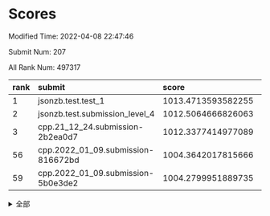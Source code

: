 # Scores

Modified Time: 2022-04-08 22:47:46

Submit Num: 207

All Rank Num: 497317

| rank |               submit               |       score        |       sigma        | pk_num |
| :--- | :--------------------------------- | :----------------- | :----------------- | :----- |
| 1    | jsonzb.test.test_1                 | 1013.4713593582255 | 0.8627556963537546 | 9606   |
| 2    | jsonzb.test.submission_level_4     | 1012.5064666826063 | 0.7963241075062724 | 9613   |
| 3    | cpp.21_12_24.submission-2b2ea0d7   | 1012.3377414977089 | 0.8034970568107561 | 9611   |
| 56   | cpp.2022_01_09.submission-816672bd | 1004.3642017815666 | 0.711409644990704  | 9607   |
| 59   | cpp.2022_01_09.submission-5b0e3de2 | 1004.2799951889735 | 0.7186765527023741 | 9611   |


<details>
<summary>全部</summary>

| rank |                 submit                 |       score        |       sigma        | pk_num |
| :--- | :------------------------------------- | :----------------- | :----------------- | :----- |
| 1    | jsonzb.test.test_1                     | 1013.4713593582255 | 0.8627556963537546 | 9606   |
| 2    | jsonzb.test.submission_level_4         | 1012.5064666826063 | 0.7963241075062724 | 9613   |
| 3    | cpp.21_12_24.submission-2b2ea0d7       | 1012.3377414977089 | 0.8034970568107561 | 9611   |
| 4    | gobigger.level_3.submission_level_3_27 | 1011.4405656498644 | 0.754567162507436  | 9613   |
| 5    | gobigger.level_3.submission_level_3_46 | 1011.4190079738617 | 0.7905696517240467 | 9608   |
| 6    | gobigger.level_3.submission_level_3_3  | 1011.2849534633242 | 0.7581803958142412 | 9609   |
| 7    | gobigger.level_3.submission_level_3_36 | 1011.1376036647026 | 0.7730239506039206 | 9607   |
| 8    | gobigger.level_3.submission_level_3_47 | 1010.9880339692979 | 0.7910166359935574 | 9609   |
| 9    | gobigger.level_3.submission_level_3_30 | 1010.9172543712807 | 0.7599609826720732 | 9607   |
| 10   | gobigger.level_3.submission_level_3_2  | 1010.5814033196233 | 0.7773491306360162 | 9611   |
| 11   | gobigger.level_3.submission_level_3_45 | 1010.4837505762742 | 0.761810107259913  | 9609   |
| 12   | gobigger.level_3.submission_level_3_28 | 1010.4744089213538 | 0.7611641980618663 | 9609   |
| 13   | gobigger.level_3.submission_level_3_42 | 1010.4425561467106 | 0.784100339503795  | 9615   |
| 14   | gobigger.level_3.submission_level_3_9  | 1010.3204669256831 | 0.7670999202463842 | 9610   |
| 15   | gobigger.level_3.submission_level_3_33 | 1010.3066448670913 | 0.7745240480915099 | 9609   |
| 16   | gobigger.level_3.submission_level_3_41 | 1010.2950462662975 | 0.7468122959886985 | 9612   |
| 17   | gobigger.level_3.submission_level_3_37 | 1010.2742313629226 | 0.7619921943731803 | 9614   |
| 18   | gobigger.level_3.submission_level_3_15 | 1010.2073282667384 | 0.8024537283237251 | 9609   |
| 19   | gobigger.level_3.submission_level_3_23 | 1010.1936248053293 | 0.7655176710157707 | 9611   |
| 20   | gobigger.level_3.submission_level_3_44 | 1010.1791386459818 | 0.7775591685988246 | 9614   |
| 21   | gobigger.level_3.submission_level_3_19 | 1010.1753493409824 | 0.7637492222499213 | 9608   |
| 22   | gobigger.level_3.submission_level_3_22 | 1010.1602971067466 | 0.7578089657963423 | 9604   |
| 23   | gobigger.level_3.submission_level_3_10 | 1010.0924326460669 | 0.7485973450855753 | 9608   |
| 24   | gobigger.level_3.submission_level_3_12 | 1010.0818866193083 | 0.7651281300001248 | 9605   |
| 25   | gobigger.level_3.submission_level_3_5  | 1010.0365786277471 | 0.7513831956575043 | 9602   |
| 26   | gobigger.level_3.submission_level_3_32 | 1010.019184237159  | 0.7653955838598332 | 9612   |
| 27   | gobigger.level_3.submission_level_3_29 | 1009.9982339028256 | 0.7621906906922986 | 9613   |
| 28   | gobigger.level_3.submission_level_3_49 | 1009.9963972763306 | 0.755315162178527  | 9614   |
| 29   | gobigger.level_3.submission_level_3_40 | 1009.9752560453229 | 0.7653995009820364 | 9611   |
| 30   | gobigger.level_3.submission_level_3_16 | 1009.974733108594  | 0.761793169032434  | 9612   |
| 31   | gobigger.level_3.submission_level_3_26 | 1009.880345702481  | 0.7737461785167863 | 9613   |
| 32   | gobigger.level_3.submission_level_3_34 | 1009.8022805933329 | 0.7573952316157462 | 9611   |
| 33   | gobigger.level_3.submission_level_3_43 | 1009.7872769860456 | 0.7546332994021889 | 9612   |
| 34   | gobigger.level_3.submission_level_3_1  | 1009.6853525641426 | 0.7783347913224976 | 9614   |
| 35   | gobigger.level_3.submission_level_3_13 | 1009.6243573115607 | 0.7612618041108116 | 9609   |
| 36   | gobigger.level_3.submission_level_3_11 | 1009.621868947176  | 0.7651033505321332 | 9611   |
| 37   | gobigger.level_3.submission_level_3_7  | 1009.6177723495994 | 0.773853965002716  | 9610   |
| 38   | gobigger.level_3.submission_level_3_35 | 1009.5335523450883 | 0.7517747094485152 | 9604   |
| 39   | gobigger.level_3.submission_level_3_4  | 1009.4739246071227 | 0.7591751800878556 | 9614   |
| 40   | gobigger.level_3.submission_level_3_24 | 1009.4402227483974 | 0.7475409103735018 | 9608   |
| 41   | gobigger.level_3.submission_level_3_8  | 1009.198142566043  | 0.7498957935517905 | 9616   |
| 42   | gobigger.level_3.submission_level_3_38 | 1009.1714940272277 | 0.7696204559552006 | 9613   |
| 43   | gobigger.level_3.submission_level_3_48 | 1009.1369244291297 | 0.7430851823354333 | 9610   |
| 44   | gobigger.level_3.submission_level_3_14 | 1009.1142457592583 | 0.7389934683042668 | 9609   |
| 45   | gobigger.level_3.submission_level_3_18 | 1009.0467410863731 | 0.7643212027473932 | 9610   |
| 46   | gobigger.level_3.submission_level_3_25 | 1008.8824819501172 | 0.7583710768482286 | 9614   |
| 47   | gobigger.level_3.submission_level_3_0  | 1008.8543299829086 | 0.7497337706596782 | 9609   |
| 48   | gobigger.level_3.submission_level_3_20 | 1008.8223912803435 | 0.7328223612118628 | 9607   |
| 49   | gobigger.level_3.submission_level_3_6  | 1008.7815297558382 | 0.7561317377463489 | 9610   |
| 50   | gobigger.level_3.submission_level_3_21 | 1008.7517000646977 | 0.7348372262159002 | 9615   |
| 51   | gobigger.level_3.submission_level_3_39 | 1008.6228243469674 | 0.7411240601972562 | 9609   |
| 52   | gobigger.level_3.submission_level_3_31 | 1008.5994794094759 | 0.7859756757388088 | 9613   |
| 53   | gobigger.level_3.submission_level_3_17 | 1008.4015053293119 | 0.7352504649169864 | 9608   |
| 54   | gobigger.level_1.submission_level_1_22 | 1004.7295157346057 | 0.7229470792904769 | 9612   |
| 55   | gobigger.level_1.submission_level_1_17 | 1004.5695176155725 | 0.7141634358074291 | 9607   |
| 56   | cpp.2022_01_09.submission-816672bd     | 1004.3642017815666 | 0.711409644990704  | 9607   |
| 57   | gobigger.level_1.submission_level_1_15 | 1004.3502392751097 | 0.7120742625274594 | 9609   |
| 58   | gobigger.level_1.submission_level_1_40 | 1004.2865143126805 | 0.7150376876783557 | 9607   |
| 59   | cpp.2022_01_09.submission-5b0e3de2     | 1004.2799951889735 | 0.7186765527023741 | 9611   |
| 60   | gobigger.level_1.submission_level_1_47 | 1004.1902121656891 | 0.7322155760867481 | 9610   |
| 61   | gobigger.level_1.submission_level_1_45 | 1004.145063958806  | 0.7191878358129116 | 9611   |
| 62   | gobigger.level_1.submission_level_1_10 | 1004.1383432839197 | 0.714083171792397  | 9609   |
| 63   | gobigger.level_1.submission_level_1_2  | 1003.9930524627472 | 0.7360486844683601 | 9608   |
| 64   | gobigger.level_1.submission_level_1_11 | 1003.8764741224757 | 0.698906299763477  | 9610   |
| 65   | gobigger.level_1.submission_level_1_30 | 1003.8586415462103 | 0.7209088303457584 | 9613   |
| 66   | gobigger.level_1.submission_level_1_29 | 1003.7090630176297 | 0.7213203787666325 | 9615   |
| 67   | gobigger.level_1.submission_level_1_33 | 1003.706419840603  | 0.7149937742714069 | 9605   |
| 68   | gobigger.level_1.submission_level_1_28 | 1003.7026235322618 | 0.7141459109127172 | 9615   |
| 69   | gobigger.level_1.submission_level_1_7  | 1003.6985789128581 | 0.721321389942502  | 9612   |
| 70   | gobigger.level_1.submission_level_1_37 | 1003.6612953965595 | 0.7139841841614539 | 9609   |
| 71   | gobigger.level_1.submission_level_1_23 | 1003.651024074784  | 0.7207249907148743 | 9609   |
| 72   | gobigger.level_1.submission_level_1_12 | 1003.5101970326094 | 0.7159628646528384 | 9609   |
| 73   | gobigger.level_1.submission_level_1_9  | 1003.4970413067474 | 0.7107694104852201 | 9608   |
| 74   | gobigger.level_1.submission_level_1_32 | 1003.4622883609594 | 0.7214792562994151 | 9608   |
| 75   | gobigger.level_1.submission_level_1_49 | 1003.4320956345288 | 0.7079662500086726 | 9602   |
| 76   | gobigger.level_1.submission_level_1_38 | 1003.4205263485472 | 0.7182969944724571 | 9611   |
| 77   | gobigger.level_1.submission_level_1_4  | 1003.312019734333  | 0.7233942827288555 | 9611   |
| 78   | gobigger.level_1.submission_level_1_31 | 1003.3102495760838 | 0.7127784148577816 | 9607   |
| 79   | gobigger.level_1.submission_level_1_34 | 1003.3101279556431 | 0.7059327367447407 | 9615   |
| 80   | gobigger.level_1.submission_level_1_35 | 1003.2497254241543 | 0.7247494723625505 | 9615   |
| 81   | gobigger.level_1.submission_level_1_0  | 1003.1641195722034 | 0.7136769944866912 | 9608   |
| 82   | gobigger.level_1.submission_level_1_6  | 1003.1519078468287 | 0.7075022877917364 | 9612   |
| 83   | gobigger.level_1.submission_level_1_39 | 1003.1426927246337 | 0.7037667771290145 | 9611   |
| 84   | gobigger.level_1.submission_level_1_41 | 1003.0813119526231 | 0.7115670363094411 | 9609   |
| 85   | gobigger.level_1.submission_level_1_25 | 1003.0350142984728 | 0.7116211350984485 | 9608   |
| 86   | gobigger.level_1.submission_level_1_18 | 1002.9827047631768 | 0.7154146814948829 | 9607   |
| 87   | gobigger.level_1.submission_level_1_26 | 1002.9602123752138 | 0.7114954394514188 | 9619   |
| 88   | gobigger.level_1.submission_level_1_46 | 1002.9516504608174 | 0.7118198398557208 | 9612   |
| 89   | gobigger.level_1.submission_level_1_20 | 1002.9490554225905 | 0.7295404046919588 | 9610   |
| 90   | gobigger.level_1.submission_level_1_42 | 1002.9344106559194 | 0.7090177980818988 | 9610   |
| 91   | gobigger.level_1.submission_level_1_14 | 1002.903223307709  | 0.7098754193912019 | 9610   |
| 92   | gobigger.level_1.submission_level_1_19 | 1002.8656060898304 | 0.7133444154980948 | 9610   |
| 93   | gobigger.level_1.submission_level_1_8  | 1002.8515651986639 | 0.7060845398033873 | 9605   |
| 94   | gobigger.level_1.submission_level_1_5  | 1002.82421841866   | 0.715755051016434  | 9614   |
| 95   | gobigger.level_1.submission_level_1_48 | 1002.7273353349958 | 0.7168022514978731 | 9612   |
| 96   | gobigger.level_1.submission_level_1_3  | 1002.7263357288448 | 0.7042262824452881 | 9609   |
| 97   | gobigger.level_1.submission_level_1_16 | 1002.6967936828518 | 0.7110858902130656 | 9610   |
| 98   | gobigger.level_1.submission_level_1_43 | 1002.6477219138523 | 0.6998741533098716 | 9612   |
| 99   | gobigger.level_1.submission_level_1_1  | 1002.6180454032822 | 0.71168339476883   | 9610   |
| 100  | gobigger.level_1.submission_level_1_44 | 1002.5662319708316 | 0.7119601260896951 | 9607   |
| 101  | gobigger.level_1.submission_level_1_21 | 1002.375846373165  | 0.7036162455727071 | 9609   |
| 102  | gobigger.level_1.submission_level_1_13 | 1002.2240293996372 | 0.7076494990639921 | 9612   |
| 103  | gobigger.level_1.submission_level_1_27 | 1002.1814227043849 | 0.7164055538970194 | 9611   |
| 104  | gobigger.level_1.submission_level_1_36 | 1002.1106673154936 | 0.7132117138514082 | 9608   |
| 105  | gobigger.level_1.submission_level_1_24 | 1001.2505728815366 | 0.7073397125392836 | 9600   |
| 106  | gobigger.random.submission_random_26   | 997.3628865263756  | 0.6965914096211757 | 9611   |
| 107  | gobigger.random.submission_random_10   | 997.1477653833606  | 0.7053643176166262 | 9617   |
| 108  | gobigger.random.submission_random_35   | 997.1270596183065  | 0.7038723573102714 | 9605   |
| 109  | gobigger.random.submission_random_25   | 997.0691782771072  | 0.7005181001390126 | 9611   |
| 110  | gobigger.random.submission_random_17   | 996.9849582068774  | 0.7025589481401179 | 9612   |
| 111  | gobigger.random.submission_random_13   | 996.9174720672789  | 0.7134916862491528 | 9605   |
| 112  | gobigger.random.submission_random_23   | 996.7700907691465  | 0.7057260268138463 | 9612   |
| 113  | gobigger.random.submission_random_4    | 996.7087711009056  | 0.7121201809677462 | 9608   |
| 114  | gobigger.random.submission_random_42   | 996.6941981784473  | 0.7065093674401993 | 9610   |
| 115  | gobigger.random.submission_random_46   | 996.6689941309746  | 0.7021544375255128 | 9610   |
| 116  | gobigger.random.submission_random_41   | 996.6518203518344  | 0.7022926415603322 | 9607   |
| 117  | gobigger.random.submission_random_32   | 996.5482094262501  | 0.699325117515666  | 9613   |
| 118  | gobigger.random.submission_random_16   | 996.4418492533766  | 0.7113395114279484 | 9611   |
| 119  | gobigger.random.submission_random_34   | 996.4338748708293  | 0.7040811797822976 | 9614   |
| 120  | gobigger.random.submission_random_28   | 996.4073661293023  | 0.7075631214774714 | 9609   |
| 121  | gobigger.random.submission_random_15   | 996.3545441961639  | 0.7055404648399536 | 9614   |
| 122  | gobigger.random.submission_random_31   | 996.3080668291074  | 0.7339926559250651 | 9611   |
| 123  | gobigger.random.submission_random_1    | 996.3073191167379  | 0.7099333195819618 | 9615   |
| 124  | gobigger.random.submission_random_39   | 996.25828241244    | 0.7053211802217867 | 9609   |
| 125  | gobigger.random.submission_random_8    | 996.2581620861268  | 0.7149924878447945 | 9608   |
| 126  | gobigger.random.submission_random_20   | 996.2512720736976  | 0.7167182535842063 | 9611   |
| 127  | gobigger.random.submission_random_22   | 996.1808667581819  | 0.7205660651866007 | 9610   |
| 128  | gobigger.random.submission_random_5    | 996.1653648509916  | 0.7010141310154705 | 9612   |
| 129  | gobigger.random.submission_random_44   | 996.1518437378867  | 0.7047036643358096 | 9608   |
| 130  | gobigger.random.submission_random_49   | 996.1298233621972  | 0.7105225673537459 | 9613   |
| 131  | gobigger.random.submission_random_47   | 996.1015354154666  | 0.7062907799297478 | 9612   |
| 132  | gobigger.random.submission_random_11   | 996.0657521866634  | 0.7168143479490495 | 9612   |
| 133  | gobigger.random.submission_random_18   | 996.0528490055358  | 0.7127926699326557 | 9606   |
| 134  | gobigger.random.submission_random_43   | 995.9666208793608  | 0.7132760213392334 | 9610   |
| 135  | gobigger.random.submission_random_7    | 995.9468476036293  | 0.7204655566950247 | 9605   |
| 136  | gobigger.random.submission_random_37   | 995.937295759876   | 0.7220969950956233 | 9617   |
| 137  | gobigger.random.submission_random_9    | 995.9039689375575  | 0.7095161933228139 | 9610   |
| 138  | gobigger.random.submission_random_3    | 995.8814774720234  | 0.7272187099301826 | 9611   |
| 139  | gobigger.random.submission_random_14   | 995.8615970512303  | 0.7122305767422672 | 9609   |
| 140  | gobigger.random.submission_random_6    | 995.7058811213124  | 0.6911071576559593 | 9611   |
| 141  | gobigger.random.submission_random_29   | 995.6832082835971  | 0.7043333875561167 | 9611   |
| 142  | gobigger.random.submission_random_40   | 995.6825466554965  | 0.7162457944606515 | 9611   |
| 143  | gobigger.random.submission_random_19   | 995.5782785161412  | 0.7064545568832544 | 9608   |
| 144  | gobigger.random.submission_random_45   | 995.5331442866715  | 0.71138319648717   | 9606   |
| 145  | gobigger.random.submission_random_2    | 995.4490980318548  | 0.7137520846716652 | 9604   |
| 146  | gobigger.random.submission_random_0    | 995.4433123418348  | 0.7040966274604946 | 9609   |
| 147  | gobigger.random.submission_random_36   | 995.425145167145   | 0.7083866546509242 | 9605   |
| 148  | gobigger.random.submission_random_21   | 995.4081916280772  | 0.7016951354511042 | 9613   |
| 149  | gobigger.random.submission_random_12   | 995.371338325444   | 0.7147108702995224 | 9609   |
| 150  | gobigger.random.submission_random_30   | 995.176763352404   | 0.7139875863172628 | 9609   |
| 151  | gobigger.random.submission_random_48   | 995.1241951646949  | 0.71771567119449   | 9613   |
| 152  | gobigger.random.submission_random_27   | 994.9896371405049  | 0.712475807716821  | 9609   |
| 153  | gobigger.random.submission_random_24   | 994.8148146734874  | 0.7074999451292618 | 9609   |
| 154  | gobigger.random.submission_random_38   | 994.6624510509514  | 0.7218097902509578 | 9612   |
| 155  | gobigger.random.submission_random_33   | 994.5184103529529  | 0.7161305633761295 | 9612   |
| 156  | gobigger.level_2.submission_level_2_20 | 994.4232119252508  | 0.7325315318225206 | 9608   |
| 157  | gobigger.level_2.submission_level_2_3  | 994.0232730175406  | 0.7351438442084565 | 9612   |
| 158  | gobigger.level_2.submission_level_2_31 | 993.7807332526879  | 0.748281207299372  | 9611   |
| 159  | gobigger.level_2.submission_level_2_15 | 993.540055580752   | 0.7312001817728374 | 9610   |
| 160  | gobigger.level_2.submission_level_2_24 | 993.4905336890068  | 0.7437741048479642 | 9612   |
| 161  | gobigger.level_2.submission_level_2_18 | 993.4624491794127  | 0.7555825685499077 | 9608   |
| 162  | gobigger.level_2.submission_level_2_4  | 993.3321904491098  | 0.728274217783188  | 9611   |
| 163  | gobigger.level_2.submission_level_2_19 | 993.3093763050423  | 0.7410078927076836 | 9605   |
| 164  | gobigger.level_2.submission_level_2_42 | 993.219420706056   | 0.7520707981473751 | 9611   |
| 165  | gobigger.level_2.submission_level_2_32 | 993.1976246008269  | 0.7498553280007931 | 9611   |
| 166  | gobigger.level_2.submission_level_2_29 | 993.1645564472756  | 0.743928503446485  | 9602   |
| 167  | gobigger.level_2.submission_level_2_21 | 993.1207910792975  | 0.7339565583781544 | 9610   |
| 168  | gobigger.level_2.submission_level_2_44 | 993.0871885831633  | 0.7327493015723846 | 9612   |
| 169  | gobigger.level_2.submission_level_2_6  | 993.0807518104302  | 0.7492190326613684 | 9605   |
| 170  | gobigger.level_2.submission_level_2_12 | 993.0337020971309  | 0.7494954927393628 | 9613   |
| 171  | gobigger.level_2.submission_level_2_1  | 993.0288453978692  | 0.7331973263060716 | 9610   |
| 172  | gobigger.level_2.submission_level_2_37 | 993.0217837970324  | 0.7627468445738014 | 9606   |
| 173  | gobigger.level_2.submission_level_2_16 | 992.9783253733409  | 0.7391512408833745 | 9610   |
| 174  | gobigger.level_2.submission_level_2_33 | 992.9070284468119  | 0.7322181001180136 | 9613   |
| 175  | gobigger.level_2.submission_level_2_23 | 992.8023993682095  | 0.767060605571665  | 9612   |
| 176  | gobigger.level_2.submission_level_2_47 | 992.7221479185564  | 0.743938824632095  | 9613   |
| 177  | gobigger.level_2.submission_level_2_0  | 992.6161370757964  | 0.7432277451891494 | 9605   |
| 178  | gobigger.level_2.submission_level_2_7  | 992.5552531894963  | 0.7365053235017931 | 9611   |
| 179  | gobigger.level_2.submission_level_2_43 | 992.4636957828055  | 0.7498552647956171 | 9611   |
| 180  | gobigger.level_2.submission_level_2_13 | 992.385205998133   | 0.7317014688471549 | 9607   |
| 181  | gobigger.level_2.submission_level_2_10 | 992.2122628936407  | 0.7281171980289707 | 9613   |
| 182  | gobigger.level_2.submission_level_2_27 | 992.1558649761567  | 0.7409626396816132 | 9611   |
| 183  | gobigger.level_2.submission_level_2_9  | 992.1493147739611  | 0.7466299026023016 | 9609   |
| 184  | gobigger.level_2.submission_level_2_35 | 992.0163971810787  | 0.7434118323278739 | 9612   |
| 185  | gobigger.level_2.submission_level_2_17 | 992.0053673373492  | 0.7407714483458886 | 9608   |
| 186  | gobigger.level_2.submission_level_2_8  | 991.9776684009796  | 0.7420900583937337 | 9614   |
| 187  | gobigger.level_2.submission_level_2_22 | 991.9214782887706  | 0.7582902539359249 | 9606   |
| 188  | gobigger.level_2.submission_level_2_48 | 991.8794407867726  | 0.7681114750043636 | 9608   |
| 189  | gobigger.level_2.submission_level_2_11 | 991.8429148015456  | 0.7363811299443936 | 9610   |
| 190  | gobigger.level_2.submission_level_2_14 | 991.8048741240049  | 0.7463197780892469 | 9608   |
| 191  | gobigger.level_2.submission_level_2_5  | 991.771259438826   | 0.7527459857438963 | 9609   |
| 192  | gobigger.level_2.submission_level_2_36 | 991.6066817672121  | 0.7401509938381347 | 9606   |
| 193  | gobigger.level_2.submission_level_2_40 | 991.5909952776183  | 0.7568259162595007 | 9612   |
| 194  | gobigger.level_2.submission_level_2_39 | 991.4965741109025  | 0.7516659915436175 | 9606   |
| 195  | gobigger.level_2.submission_level_2_41 | 991.442492545194   | 0.7518989378400305 | 9613   |
| 196  | gobigger.level_2.submission_level_2_45 | 991.4065585308169  | 0.7448099801368843 | 9610   |
| 197  | gobigger.level_2.submission_level_2_26 | 991.3369473322346  | 0.7437686132500956 | 9611   |
| 198  | gobigger.level_2.submission_level_2_30 | 991.269653882044   | 0.7634846284078822 | 9612   |
| 199  | gobigger.level_2.submission_level_2_49 | 991.2562027782541  | 0.7522059465341928 | 9610   |
| 200  | gobigger.level_2.submission_level_2_2  | 991.2550545324843  | 0.7500729923586488 | 9607   |
| 201  | gobigger.level_2.submission_level_2_38 | 991.1426953823834  | 0.7692455491329446 | 9611   |
| 202  | gobigger.level_2.submission_level_2_46 | 991.1219699927635  | 0.7642841448201382 | 9608   |
| 203  | gobigger.level_2.submission_level_2_34 | 991.0354671082737  | 0.7399451877456317 | 9611   |
| 204  | gobigger.level_2.submission_level_2_25 | 990.9660909626448  | 0.7406302067593247 | 9609   |
| 205  | gobigger.level_2.submission_level_2_28 | 989.9762117759639  | 0.7702624430812666 | 9611   |
| 206  | gobigger.none.submission_none_0        | 976.5555467851362  | 1.4037788582270827 | 9612   |
| 207  | gobigger.none.submission_none_1        | 976.2671335997334  | 1.3964932826788412 | 9612   |

</details>